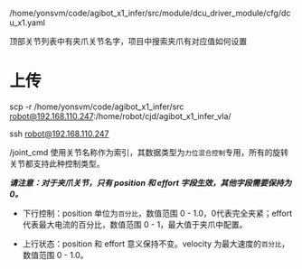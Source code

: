 /home/yonsvm/code/agibot_x1_infer/src/module/dcu_driver_module/cfg/dcu_x1.yaml

顶部关节列表中有夹爪关节名字，项目中搜索夹爪有对应值如何设置


# 上传
scp -r /home/yonsvm/code/agibot_x1_infer/src robot@192.168.110.247:/home/robot/cjd/agibot_x1_infer_vla/

ssh robot@192.168.110.247



/joint_cmd 使用关节名称作为索引，其数据类型为`力位混合控制`专用，所有的旋转关节都支持此种控制类型。

***请注意：对于夹爪关节，只有 position 和 effort 字段生效，其他字段需要保持为0。***

- 下行控制：position 单位为`百分比`，数值范围 0 - 1.0，0代表完全夹紧；effort 代表最大电流的百分比，数值范围 0 - 1，最大值于夹爪中配置。

- 上行状态：position 和 effort 意义保持不变。velocity 为最大速度的`百分比`，数值范围 0 - 1.0。

